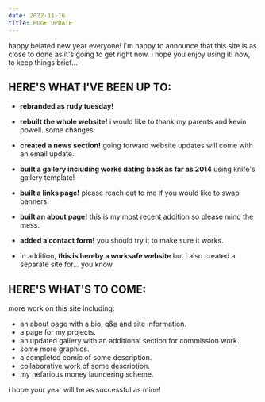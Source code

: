 ```yaml
---
date: 2022-11-16
title: HUGE UPDATE
---
```


happy belated new year everyone! i'm happy to announce that this site is as close to done as it's going to get right now. i hope you enjoy using it! now, to keep things brief...

## HERE'S WHAT I'VE BEEN UP TO:

- **rebranded as rudy tuesday!**
    
- **rebuilt the whole website!** i would like to thank my parents and kevin powell. some changes:

- **created a news section!** going forward website updates will come with an email update.

- **built a gallery including works dating back as far as 2014** using knife's gallery template!

- **built a links page!** please reach out to me if you would like to swap banners.

- **built an about page!** this is my most recent addition so please mind the mess.

- **added a contact form!** you should try it to make sure it works.

- in addition, **this is hereby a worksafe website** but i also created a separate site for... you know.

## HERE'S WHAT'S TO COME:

more work on this site including:


- an about page with a bio, q&a and site information.
- a page for my projects.
- an updated gallery with an additional section for commission work.
- some more graphics.
- a completed comic of some description.
- collaborative work of some description.
- my nefarious money laundering scheme.

i hope your year will be as successful as mine!
